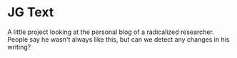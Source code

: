 # JG Text

A little project looking at the personal blog of a radicalized researcher. People say he wasn't always like this, but can we detect any changes in his writing?
